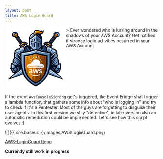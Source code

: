 ```yaml
---
layout: post
title: AWS Login Guard
---
```


<img height="200" align="left" src="/images/aws_login_guard.png">
> Ever wondered who is lurking around in the shadows of your AWS Account? Get notified if strange login activities occurred in your AWS Account

<br><br><br><br><br><br><br><br>
If the event `AwsConsoleSigning` get's triggered, the Event Bridge shall trigger a lambda function, that gathers some info about "who is logging in" and try to check if it's a Pentester. Most of the guys are forgetting to disguise their user agents. In this first version we stay "detective", in later version also an automatic remediation could be implemented. Let's see how this script evolves :)

![]({{ site.baseurl }}/images/AWSLoginGuard.png)


[AWS-LoginGuard Repo](https://github.com/BenjiTrapp/AWS-LoginGuard)

**Currently still work in progress**
